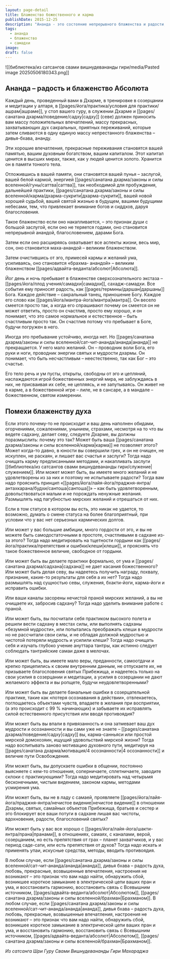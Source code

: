 ```yaml
---
layout: page-detail
title: Блаженство божественного и карма
publishDate: 2015-12-25
description: "Ананда - это состояние непрерывного блаженства и радости, возникающее при жизни в Дхарме, медитации, служении и общении с Гуру. Это духовный капитал, который накапливается как заслуга и становится благословением, ведущим к маха-ананде - великому блаженству Абсолюта. Если ананда не возникает, это сигнал к поиску и устранению внутренних препятствий: неочищенной кармы, неудовлетворённых желаний, гордыни, формальности в практике, нечистой праны, недостатка веры или ошибок в общении."
tags:
  - ананда
  - блаженство
  - самадхи
image: 
draft: false
---
```

![[библиотека/из сатсангов свами вишнудевананды гири/media/Pasted image 20250506180343.png]]
## Ананда – радость и блаженство Абсолюта

Каждый день, проведенный вами в Дхарме, в тренировке в созерцании и медитации у алтаря, в [[pages/йога/практика/условия для практики/ашрам|ашраме]], у стоп вашего гуру, в служении Дхарме и [[pages/санатана дхарма/поведение/садху|садху]] (севе) должен приносить вам массу положительных впечатлений, массу прекрасных, захватывающих дух сакральных, приятных переживаний, которые затем сливаются в одну единую массу непрестанного блаженства – дивья-бхава, ананду.

Эти хорошие впечатления, прекрасные переживания становятся вашей памятью, вашим духовным богатством, вашим капиталом. Этот капитал ценится в высших мирах, также, как у людей ценится золото. Хранится он в памяти тонкого тела.

Отложившись в вашей памяти, они становятся вашей пунья – заслугой, вашей белой кармой, энергией [[pages/санатана дхарма/законы и силы вселенной/гуны/саттва|саттва]], так необходимой для пробуждения, дальнейшей практики, [[pages/санатана дхарма/законы и силы вселенной/карма/дхарма-сукрити|дхарма-сукрити]], вашей новой хорошей судьбой, вашей святой жизнью в будущем, вашими будущими небесами, тем, что привлекает внимание богов и сиддхов, даруя благословения.

Такое блаженство если оно накапливается, – это признак души с большой заслугой, если оно не теряется годами, оно становится непрерывной анандой, благословением, дарами Бога.

Затем если оно расширяясь охватывает все аспекты жизни, весь мир, сон, оно становится маха-анандой – великим блаженством.

Затем очистившись от эго, примесей кармы и желаний ума, усиливаясь, оно становится «брахма- анандой» – великим блаженством [[pages/адвайта-веданта/абсолют|Абсолюта]].

Йог день и ночь пребывает в блаженстве сверхсознательного экстаза – [[pages/йога/плод учения/самадхи|самадхи]], сахадж-самадхи. Все события ему приносят радость, как [[pages/термины/даршан|даршаны]] Бога. Каждое действие – сакральный танец, приношение Богу. Каждое его слово как [[pages/йога/мантра-йога/мантра|мантра]]. Он весело смеется просто так, а когда его спрашивают почему он смеется он не может ответить, просто он счастлив, просто ему хорошо, и он понимает, что это самое нормальное и естественное – быть счастливым просто так. Он счастлив потому что пребывает в Боге, будучи погружен в него.

Иногда это пребывание устойчиво, иногда нет. Но [[pages/санатана дхарма/законы и силы вселенной/сат-чит-ананда/ананда|ананда]] не прекращается. У него мало желаний. Он – проводник воли Бога, его руки и ноги, проводник энергии святых и мудрости дхармы. Он понимает, что быть несчастливым – неестественно, так как Бог – это счастье. 

Его тело речь и ум пусты, открыты, свободны от эго и цепляний, наслаждаются игрой божественных энергий мира, не заблуждаясь в них, не присваивая их себе, не цепляясь, и не запутываясь. Он живет не в карме, а в божественной игре – лиле, не в сансаре, а в мандале – божественном, святом измерении.

## Помехи блаженству духа

Если этого почему-то не происходит и ваш день наполнен обидами, огорчениями, сожалениями, унынием, страхами, несмотря на то что вы ведете садхану, делает севу, следуете Дхарме, вы должны поразмыслить: почему это так? Может быть ваша [[pages/санатана дхарма/законы и силы вселенной/карма|карма]] не позволяет этого? Может когда-то давно, в юности вы совершили грех, и он не очищен, не искуплен, не раскаян, и лишает вас счастья и заслуги? Тогда надо очищать карму предписанными методами, и накапливать заслуги [[библиотека/из сатсангов свами вишнудевананды гири/служение|служением]]. Или может может быть, вы имеете много желаний и не удовлетворены из за них и поэтому не испытываете радости? Тогда вам надо прояснить принцип «[[pages/йога/лайя-йога/праджня-янтра/антахкарана/будхи/сантоша|сантоша]]» – как быть удовлетворенным, довольствоваться малым и не порождать ненужные желания. Размышлять над пагубностью мирских желаний и отрешаться от них.

Если в том статусе в котором вы есть, это никак не удается, то возможно, думать о смене статуса на более благоприятный, при условии что у вас нет серьезных кармических долгов.

Или может у вас большие амбиции, много гордости от эго, и вы не можете быть самодостаточными в простоте, счастливыми в садхане из-за этого? Тогда надо медитировать на тщетности гордыни как [[pages/йога/практика/препятствия и ошибки/клеши|клеши]], и прояснять что такое божественное величие, свободное от гордыни.

Или может быть вы делаете практики формально, от ума и [[pages/санатана дхарма/садхана|садхана]] не дает касания божественного? Или может быть делая севу, вы надеетесь получить награду, похвалу, признание, какие-то результаты для себя а их нет? Тогда надо размышлять над сущностью севы, служения, бхакти-йоги, карма-йоги и исправить ошибки.

Или ваши каналы засорены нечистой праной мирских желаний, а вы не очищаете их, забросив садхану? Тогда надо уделить внимание работе с праной.

Или может быть, вы посчитали себя практиком высокого полета и решили вести садхану в местах силы, или выполнять садханы «безумной мудрости», или попытались преображать клеши в мудрости но не рассчитали свои силы, и не обладая должной мудростью и чистотой потеряли мудрость и усилили клеши? Тогда надо очищать себя и изучать глубоко учение ануттара тантры, как истинно следует соблюдать тантрийские самаи даже в мелочах.

Или может быть, вы имеете мало веры, преданности, самоотдачи и крепко прицепились к своим внутренним данным, не отпускаете их, не призываете благословения святых Прибежища, и надеетесь только на свои усилия в созерцании и медитации, а усилия в созерцании не дают желаемого эффекта и вы ропщете, будучи неудовлетворенными?

Или может быть вы делаете банальные ошибки в созерцательной практике, такие как «потеря осознавания в действии», отвлекаетесь, поглощаетесь объектами чувств, впадаете в желания при восприятии, (а это происходит с 99 % начинающих) и забываете их исправлять силой естественного присутствия или вводя противоядия?

Или может быть вы впали в привязанность и она затмевает ваш дух мудрости и осознанности и вы сами уже не знаете – [[pages/санатана дхарма/поведение/садху|садху]] вы, карма-санньяси или простой мирской домохозяин, ищущий удовольствий мирской жизни? Тогда надо воспитывать заново мотивацию духовного пути, медитируя на [[pages/санатана дхарма/мотивация/4 осознанности|4 осознанности]] и величие пути Освобождения.

Или может быть, вы допускаете ошибки в общении, постоянно выясняете с кем-то отношения, соперничаете, сплетничаете, заводите склоки с практикующими? Тогда надо медитировать над четырьмя бесконечными, чистым видением, законом кармы, методами усмирения ума.

Или может быть, вы не в ладу с самаей, проявляете [[pages/йога/лайя-йога/праджня-янтра/нечистое видение|нечистое видение]] в отношении Дхармы, святых, самайных объектов Прибежища, братьев и сестер и это блокирует все ваши потуги в садхане лишая вас чистоты, вдохновения, радости, благословений святых?

Или может быть у вас все хорошо с [[pages/йога/лайя-йога/шакти-янтра/прана|пранами]], в отношениях, самаях, с каналами, верой, созерцанием, но есть препятствия от грах – планет захватчиков, и у вас период саде-сати, или есть препятствия от духов? Тогда надо искать и применять упаи, искусные средства, методы, вводить противоядия.

В любом случае, если [[pages/санатана дхарма/законы и силы вселенной/сат-чит-ананда/ананда|ананда]], дивья бхава – радость духа, любовь, прекрасные, возвышенные впечатления, настроения не возникают – это признак что вам надо найти, обнаружить сбой, возникшее короткое замыкание в электрической цепи ваших пран и ума, и восстановить гармонию, восстановить связь с Всевышним источником, [[pages/адвайта-веданта/абсолют|Абсолютом]], [[pages/санатана дхарма/законы и силы вселенной/брахман|Брахманом]].
В любом случае, если [[pages/санатана дхарма/законы и силы вселенной/сат-чит-ананда/ананда|ананда]], дивья бхава – радость духа, любовь, прекрасные, возвышенные впечатления, настроения не возникают – это признак что вам надо найти, обнаружить сбой, возникшее короткое замыкание в электрической цепи ваших пран и ума, и восстановить гармонию, восстановить связь с Всевышним источником, [[pages/адвайта-веданта/абсолют|Абсолютом]], [[pages/санатана дхарма/законы и силы вселенной/брахман|Брахманом]].

*Из сатсанга Шри Гуру Свами Вишнудевананды Гири Махараджа*